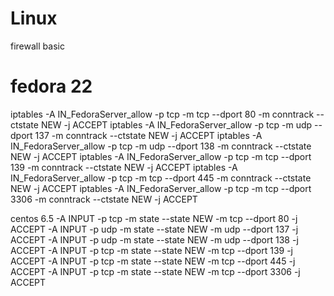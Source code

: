 # Linux

firewall basic
# fedora 22
iptables -A IN_FedoraServer_allow -p tcp -m tcp --dport 80 -m conntrack --ctstate NEW -j ACCEPT
iptables -A IN_FedoraServer_allow -p tcp -m udp --dport 137 -m conntrack --ctstate NEW -j ACCEPT
iptables -A IN_FedoraServer_allow -p tcp -m udp --dport 138 -m conntrack --ctstate NEW -j ACCEPT
iptables -A IN_FedoraServer_allow -p tcp -m tcp --dport 139 -m conntrack --ctstate NEW -j ACCEPT
iptables -A IN_FedoraServer_allow -p tcp -m tcp --dport 445 -m conntrack --ctstate NEW -j ACCEPT
iptables -A IN_FedoraServer_allow -p tcp -m tcp --dport 3306 -m conntrack --ctstate NEW -j ACCEPT

centos 6.5
-A INPUT -p tcp -m state --state NEW -m tcp --dport 80 -j ACCEPT
-A INPUT -p udp -m state --state NEW -m udp --dport 137 -j ACCEPT
-A INPUT -p udp -m state --state NEW -m udp --dport 138 -j ACCEPT
-A INPUT -p tcp -m state --state NEW -m tcp --dport 139 -j ACCEPT
-A INPUT -p tcp -m state --state NEW -m tcp --dport 445 -j ACCEPT
-A INPUT -p tcp -m state --state NEW -m tcp --dport 3306 -j ACCEPT
